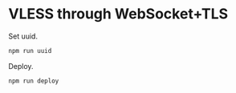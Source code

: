 # VLESS through WebSocket+TLS

Set uuid.

```bash
npm run uuid
```

Deploy.

```bash
npm run deploy
```
